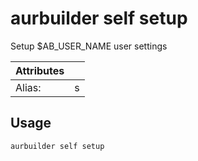 # aurbuilder self setup

Setup $AB_USER_NAME user settings

| Attributes       | &nbsp;
|------------------|-------------
| Alias:           | s

## Usage

```bash
aurbuilder self setup
```



